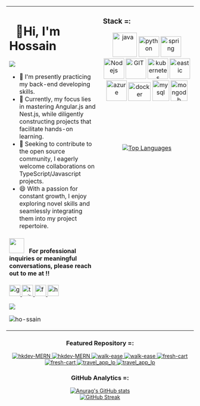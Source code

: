 <!-- markdownlint-disable -->
<table>
<tr>
<td width="50%" valign="top">
<div>

# &nbsp; **👋Hi, I'm Hossain**

  <img src="https://user-images.githubusercontent.com/74038190/212744287-14f66c13-5458-40dc-9244-8ff533fc8f4a.gif" />
  
- 🔭 I'm presently practicing my back-end developing skills.
- 🌱 Currently, my focus lies in mastering Angular.js and Nest.js, while diligently constructing projects that facilitate hands-on learning.
- 👯 Seeking to contribute to the open source community, I eagerly welcome collaborations on TypeScript/Javascript projects.
- 😄 With a passion for constant growth, I enjoy exploring novel skills and seamlessly integrating them into my project repertoire.

</div>

<div align="left">

<h4> <img src="https://media2.giphy.com/media/numE3A55vbpBuDCxnA/giphy.gif?cid=ecf05e47rze9471w0iriay9ubhrvdmam2cbwpobzooqnsopa&rid=giphy.gif&ct=s" width="40"> &nbsp; For professional inquiries or meaningful conversations, please reach out to me at !!</h4>

<p align="left">
  <a href="mailto:awarehossain@gmail.com" >
    <img src="https://www.vectorlogo.zone/logos/gmail/gmail-icon.svg" alt="gmail" width="30px" height="30px">
  </a>
  <a href="https://twitter.com/awarehossain" >
    <img src="https://cdn.jsdelivr.net/gh/devicons/devicon/icons/twitter/twitter-original.svg" alt="twitter" width="30px" height="30px">
  </a>
  <a href="https://www.facebook.com/hkonir" >
    <img src="https://raw.githubusercontent.com/rahuldkjain/github-profile-readme-generator/master/src/images/icons/Social/facebook.svg" alt="facebook" width="30px" height="30px">
  </a>
  <a href="https://www.hackerrank.com/aware_hossain" >
    <img src="https://raw.githubusercontent.com/rahuldkjain/github-profile-readme-generator/master/src/images/icons/Social/hackerrank.svg" alt="hackerrank" width="30px" height="30px">
  </a>
</p>

  <p>
    <img src= 'https://capsule-render.vercel.app/api?type=rect&color=gradient&height=2.5'/>
  </p>

</div>

  <p align="left"> <img src="https://komarev.com/ghpvc/?username=ho-ssain&label=Profile%20views&color=0e75b6&style=flat" alt="ho-ssain" /> </p>

</td>

<td width="50%" valign="top">

  <div align="center">

  <h3 align="left"> Stack =: </h3>

  <p align="center">
      <img src="https://www.vectorlogo.zone/logos/java/java-icon.svg" alt="java" width="65" height="65"/> 
      <img src="https://www.vectorlogo.zone/logos/python/python-icon.svg" alt="python" width="55" height="55"/>
      <img src="https://www.vectorlogo.zone/logos/springio/springio-icon.svg" alt="spring" width="55" height="55"/>
      <img src="https://www.vectorlogo.zone/logos/nodejs/nodejs-icon.svg" alt="Nodejs" width="55" height="55"/>
      <img src="https://www.vectorlogo.zone/logos/git-scm/git-scm-icon.svg" alt="GIT" width="55" height="55"/> 
      <img src="https://www.vectorlogo.zone/logos/kubernetes/kubernetes-icon.svg" alt="kubernetes" width="55" height="55"/>
      <img src="https://www.vectorlogo.zone/logos/elastic/elastic-icon.svg" alt="eastic" width="55" height="55"/>
      <img src="https://www.vectorlogo.zone/logos/microsoft_azure/microsoft_azure-icon.svg" alt="azure" width="55" height="55"/>
      <img src="https://www.vectorlogo.zone/logos/docker/docker-official.svg" alt="docker" width="60" height="50"/>
      <img src="https://www.vectorlogo.zone/logos/mysql/mysql-icon.svg" alt="mysql" width="45" height="55"/>
      <img src="https://www.vectorlogo.zone/logos/mongodb/mongodb-icon.svg" alt="mongodb" width="45" height="55"/>
</p>

  <!-- [<img src='https://user-images.githubusercontent.com/74038190/212284087-bbe7e430-757e-4901-90bf-4cd2ce3e1852.gif' width="50" height="50" alt="skills" align="left">](https://developer.mozilla.org/en-US/docs/Web/HTML) -->

  <!-- [<img src='./assets/js.png' width="50" height="50" alt="skills" align="left">](https://developer.mozilla.org/en-US/)
  [<img src='./assets/ts.png' width="50" height="50" alt="skills" align="left">](https://developer.mozilla.org/en-US/) -->

  <!-- [<img src='./assets/images-preview.png' width="50" height="50" alt="node" align="left">](https://nodejs.org/en)

  [<img src='./assets/ts-preview.png' width="50" height="50" alt="node" align="left">](https://nodejs.org/en)


  [<img src='./assets/node-preview.png' width="50" height="50" alt="node" align="left">](https://nodejs.org/en)

  [<img src='./assets/nest-js-preview.png' width="50" height="50" alt="node" align="left">](https://nodejs.org/en)

  [<img src='./assets/angular-preview.png' width="50" height="50" alt="angular" align="left">](https://angular.io/)

  [<img src='./assets/NgRx-preview.png' width="50" height="50" alt="angular" align="left">](https://angular.io/)
  
  [<img src='./assets/rxjs-preview.png' width="50" height="50" alt="angular" align="left">](https://angular.io/)

  [<img src='https://user-images.githubusercontent.com/74038190/212257467-871d32b7-e401-42e8-a166-fcfd7baa4c6b.gif' width="50" height="50" alt="react" align="left">](https://react.dev/) -->

</div>

<br><br>
<br><br>

  <div align="center">
      <a href="https://github.com/ho-ssain/github-readme-stats" target="_blank">
  <img src="https://github-readme-stats.vercel.app/api/top-langs/?username=ho-ssain&langs_count=10&show_icons=true&locale=en&layout=pie&theme=github_dark" alt="Top Languages">
</a>
  </div>

<!--
  <img src="https://user-images.githubusercontent.com/74038190/240815616-7b282ec6-fcc3-4600-90a7-2c3140549f58.gif" width="300"> -->

</td>
</tr>
  
</table>

<div align="center">
  <h3>Featured Repository =: </h3> 
    <a href="https://github.com/ho-ssain/hkdev-MERN#gh-dark-mode-only">
        <img src="https://github-readme-stats-gray-three.vercel.app/api/pin/?username=ho-ssain&repo=hkdev-MERN&theme=github_dark#gh-dark-mode-only" alt="hkdev-MERN">
    </a>
    <a href="https://github.com/ho-ssain/walk-ease#gh-light-mode-only">
        <img src="https://github-readme-stats-gray-three.vercel.app/api/pin/?username=ho-ssain&repo=hkdev-MERN&theme=vue#gh-light-mode-only" alt="hkdev-MERN">
    </a>
    <a href="https://github.com/ho-ssain/walk-ease#gh-dark-mode-only">
        <img src="https://github-readme-stats-gray-three.vercel.app/api/pin/?username=ho-ssain&repo=walk-ease&theme=github_dark#gh-dark-mode-only" alt="walk-ease">
    </a>
    <a href="https://github.com/ho-ssain/walk-ease#gh-light-mode-only">
        <img src="https://github-readme-stats-gray-three.vercel.app/api/pin/?username=ho-ssain&repo=walk-ease&theme=vue#gh-light-mode-only" alt="walk-ease">
    </a>
     <a href="https://github.com/ho-ssain/fresh-cart#gh-dark-mode-only">
        <img src="https://github-readme-stats-gray-three.vercel.app/api/pin/?username=ho-ssain&repo=fresh-cart&theme=github_dark#gh-dark-mode-only" alt="fresh-cart">
    </a>
    <a href="https://github.com/ho-ssain/walk-ease#gh-light-mode-only">
        <img src="https://github-readme-stats-gray-three.vercel.app/api/pin/?username=ho-ssain&repo=fresh-cart&theme=vue#gh-light-mode-only" alt="fresh-cart">
    </a>
       <a href="https://github.com/ho-ssain/travel_app_lp#gh-dark-mode-only">
        <img src="https://github-readme-stats-gray-three.vercel.app/api/pin/?username=ho-ssain&repo=travel_app_lp&theme=github_dark#gh-dark-mode-only" alt="travel_app_lp">
    </a>
    <a href="https://github.com/ho-ssain/travel_app_lp#gh-light-mode-only">
        <img src="https://github-readme-stats-gray-three.vercel.app/api/pin/?username=ho-ssain&repo=travel_app_lp&theme=vue#gh-light-mode-only" alt="travel_app_lp">
    </a>
</div>

  <h3 align="center"> GitHub Analytics =: </h3>  
  <p align="center">
    <a href="https://github.com/ho-ssain/github-readme-stats" target="_blank">
      <img src="https://github-readme-stats.vercel.app/api?username=ho-ssain&show_icons=true&locale=en&theme=github_dark" alt="Anurag's GitHub stats">
    </a>
    <br/>
    <a href="https://git.io/streak-stats" target="_blank">
      <img src="https://github-readme-streak-stats-sandy-omega.vercel.app?user=ho-ssain&theme=github-dark&border_radius=10" alt="GitHub Streak">
    </a>
  </p>
